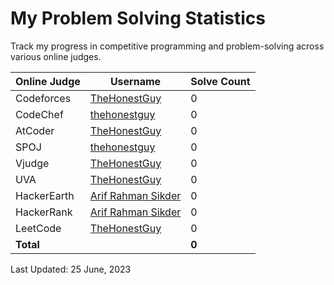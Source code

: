 # My Problem Solving Statistics

Track my progress in competitive programming and problem-solving across various online judges.

| Online Judge   | Username                                      | Solve Count |
| -------------- | --------------------------------------------- | ----------- |
| Codeforces     | [TheHonestGuy](https://codeforces.com/profile/TheHonestGuy)     | 0           |
| CodeChef       | [thehonestguy](https://www.codechef.com/users/thehonestguy)       | 0           |
| AtCoder        | [TheHonestGuy](https://atcoder.jp/users/TheHonestGuy)             | 0           |
| SPOJ           | [thehonestguy](https://www.spoj.com/myaccount/thehonestguy)       | 0           |
| Vjudge         | [TheHonestGuy](https://vjudge.net/user/TheHonestGuy)             | 0           |
| UVA            | [TheHonestGuy](https://onlinejudge.org/index.php?option=com_onlinejudge&Itemid=15) | 0           |
| HackerEarth    | [Arif Rahman Sikder](https://www.hackerearth.com/@arifrahman78640) | 0           |
| HackerRank     | [Arif Rahman Sikder](https://www.hackerrank.com/arifrahman78640)   | 0           |
| LeetCode       | [TheHonestGuy](https://leetcode.com/TheHonestGuy/)                 | 0           |
| **Total**      |                                               | **0**       |

Last Updated: 25 June, 2023
